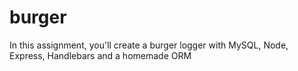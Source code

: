 # burger
In this assignment, you'll create a burger logger with MySQL, Node, Express, Handlebars and a homemade ORM
